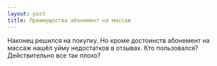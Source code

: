 ```yaml
---
layout: post 
title: Преимущества абонемент на массаж 
--- 
```

Наконец решился на покупку. Но кроме достоинств абонемент на массаж нашёл уйму недостатков в отзывах. Кто пользовался? Действительно все так плохо?